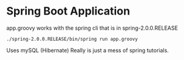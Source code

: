 # Spring Boot Application

app.groovy works with the spring cli that is in spring-2.0.0.RELEASE

```./spring-2.0.0.RELEASE/bin/spring run app.groovy```

Uses mySQL (Hibernate)
Really is just a mess of spring tutorials.
